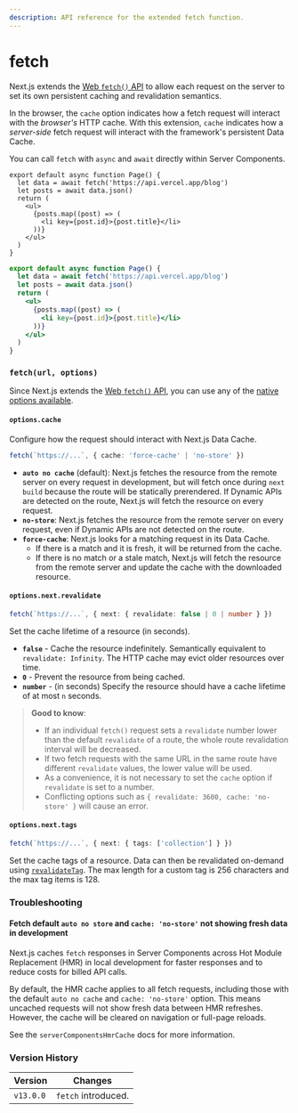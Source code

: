 ```yaml
---
description: API reference for the extended fetch function.
---
```


# fetch

Next.js extends the [Web `fetch()` API](https://developer.mozilla.org/docs/Web/API/Fetch_API) to allow each request on the server to set its own persistent caching and revalidation semantics.

In the browser, the `cache` option indicates how a fetch request will interact with the _browser's_ HTTP cache. With this extension, `cache` indicates how a _server-side_ fetch request will interact with the framework's persistent Data Cache.

You can call `fetch` with `async` and `await` directly within Server Components.

```tsx
export default async function Page() {
  let data = await fetch('https://api.vercel.app/blog')
  let posts = await data.json()
  return (
    <ul>
      {posts.map((post) => (
        <li key={post.id}>{post.title}</li>
      ))}
    </ul>
  )
}
```

```jsx
export default async function Page() {
  let data = await fetch('https://api.vercel.app/blog')
  let posts = await data.json()
  return (
    <ul>
      {posts.map((post) => (
        <li key={post.id}>{post.title}</li>
      ))}
    </ul>
  )
}
```

### `fetch(url, options)`

Since Next.js extends the [Web `fetch()` API](https://developer.mozilla.org/docs/Web/API/Fetch_API), you can use any of the [native options available](https://developer.mozilla.org/docs/Web/API/fetch#parameters).

#### `options.cache`

Configure how the request should interact with Next.js Data Cache.

```ts
fetch(`https://...`, { cache: 'force-cache' | 'no-store' })
```

* **`auto no cache`** (default): Next.js fetches the resource from the remote server on every request in development, but will fetch once during `next build` because the route will be statically prerendered. If Dynamic APIs are detected on the route, Next.js will fetch the resource on every request.
* **`no-store`**: Next.js fetches the resource from the remote server on every request, even if Dynamic APIs are not detected on the route.
* **`force-cache`**: Next.js looks for a matching request in its Data Cache.
  * If there is a match and it is fresh, it will be returned from the cache.
  * If there is no match or a stale match, Next.js will fetch the resource from the remote server and update the cache with the downloaded resource.

#### `options.next.revalidate`

```ts
fetch(`https://...`, { next: { revalidate: false | 0 | number } })
```

Set the cache lifetime of a resource (in seconds).

* **`false`** - Cache the resource indefinitely. Semantically equivalent to `revalidate: Infinity`. The HTTP cache may evict older resources over time.
* **`0`** - Prevent the resource from being cached.
* **`number`** - (in seconds) Specify the resource should have a cache lifetime of at most `n` seconds.

> **Good to know**:
>
> * If an individual `fetch()` request sets a `revalidate` number lower than the default `revalidate` of a route, the whole route revalidation interval will be decreased.
> * If two fetch requests with the same URL in the same route have different `revalidate` values, the lower value will be used.
> * As a convenience, it is not necessary to set the `cache` option if `revalidate` is set to a number.
> * Conflicting options such as `{ revalidate: 3600, cache: 'no-store' }` will cause an error.

#### `options.next.tags`

```ts
fetch(`https://...`, { next: { tags: ['collection'] } })
```

Set the cache tags of a resource. Data can then be revalidated on-demand using [`revalidateTag`](https://nextjs.org/docs/app/api-reference/functions/revalidateTag). The max length for a custom tag is 256 characters and the max tag items is 128.

### Troubleshooting

#### Fetch default `auto no store` and `cache: 'no-store'` not showing fresh data in development

Next.js caches `fetch` responses in Server Components across Hot Module Replacement (HMR) in local development for faster responses and to reduce costs for billed API calls.

By default, the HMR cache applies to all fetch requests, including those with the default `auto no cache` and `cache: 'no-store'` option. This means uncached requests will not show fresh data between HMR refreshes. However, the cache will be cleared on navigation or full-page reloads.

See the `serverComponentsHmrCache` docs for more information.

### Version History

| Version   | Changes             |
| --------- | ------------------- |
| `v13.0.0` | `fetch` introduced. |
